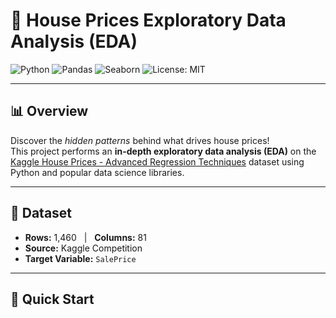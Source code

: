 # 🏡 House Prices Exploratory Data Analysis (EDA)

![Python](https://img.shields.io/badge/Python-3.8%2B-blue)
![Pandas](https://img.shields.io/badge/Pandas-1.1%2B-green)
![Seaborn](https://img.shields.io/badge/Seaborn-0.11%2B-purple)
![License: MIT](https://img.shields.io/badge/License-MIT-yellow.svg)

---

## 📊 Overview

Discover the *hidden patterns* behind what drives house prices!  
This project performs an **in-depth exploratory data analysis (EDA)** on the [Kaggle House Prices - Advanced Regression Techniques](https://www.kaggle.com/c/house-prices-advanced-regression-techniques) dataset using Python and popular data science libraries.

---

## 📁 Dataset

- **Rows:** 1,460 &nbsp; | &nbsp; **Columns:** 81  
- **Source:** Kaggle Competition  
- **Target Variable:** `SalePrice`

---

## 🚀 Quick Start

